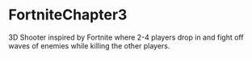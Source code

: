 # FortniteChapter3
3D Shooter inspired by Fortnite where 2-4 players drop in and fight off waves of enemies while killing the other players.
